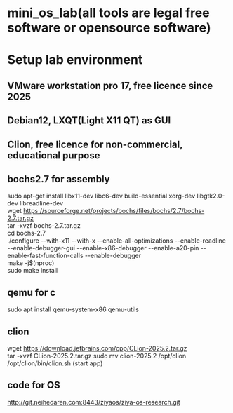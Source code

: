 # mini_os_lab(all tools are legal free software or opensource software)

# Setup lab environment
## VMware workstation pro 17, free licence since 2025
## Debian12, LXQT(Light X11 QT) as GUI
## Clion, free licence for non-commercial, educational purpose

## bochs2.7 for assembly
sudo apt-get install libx11-dev libc6-dev build-essential xorg-dev libgtk2.0-dev libreadline-dev     
wget https://sourceforge.net/projects/bochs/files/bochs/2.7/bochs-2.7.tar.gz     
tar -xvzf bochs-2.7.tar.gz    
cd bochs-2.7     
./configure --with-x11 --with-x --enable-all-optimizations --enable-readline  --enable-debugger-gui --enable-x86-debugger --enable-a20-pin --enable-fast-function-calls --enable-debugger    
make -j$(nproc)    
sudo make install    



## qemu for c
sudo apt install qemu-system-x86 qemu-utils     
## clion    
wget https://download.jetbrains.com/cpp/CLion-2025.2.tar.gz     
tar -xvzf CLion-2025.2.tar.gz
sudo mv clion-2025.2 /opt/clion      
/opt/clion/bin/clion.sh (start app)     


## code for OS
http://git.neihedaren.com:8443/ziyaos/ziya-os-research.git   



